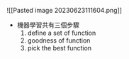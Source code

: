 ![[Pasted image 20230623111604.png]]
+ 機器學習共有三個步驟
	1. define a set of function
	2. goodness of function
	3. pick the best function